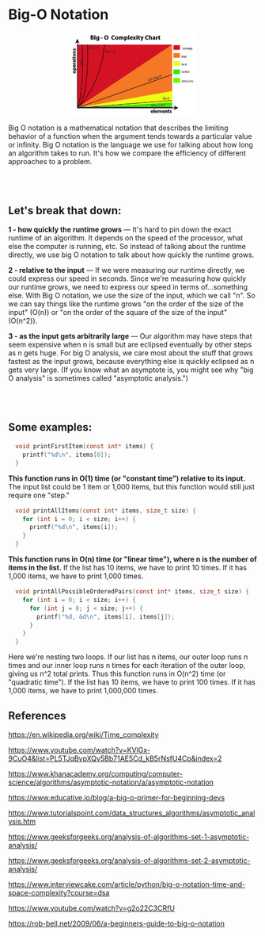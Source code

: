 # Big-O Notation

<p align="center">
  <img src="../images/big-o-notation.png" width="50%"/>
</p>

Big O notation is a mathematical notation that describes the limiting behavior of a function when the argument tends towards a particular value or infinity. Big O notation is the language we use for talking about how long an algorithm takes to run. It's how we compare the efficiency of different approaches to a problem.

<br/>
<br/>

## Let's break that down:

<strong>1 - how quickly the runtime grows</strong> — It's hard to pin down the exact runtime of an algorithm. It depends on the speed of the processor, what else the computer is running, etc. So instead of talking about the runtime directly, we use big O notation to talk about how quickly the runtime grows.

<strong>2 - relative to the input</strong> — If we were measuring our runtime directly, we could express our speed in seconds. Since we're measuring how quickly our runtime grows, we need to express our speed in terms of...something else. With Big O notation, we use the size of the input, which we call "n". So we can say things like the runtime grows "on the order of the size of the input" (O(n)) or "on the order of the square of the size of the input" (O(n^2)).

<strong>3 - as the input gets arbitrarily large</strong> — Our algorithm may have steps that seem expensive when n is small but are eclipsed eventually by other steps as n gets huge. For big O analysis, we care most about the stuff that grows fastest as the input grows, because everything else is quickly eclipsed as n gets very large. (If you know what an asymptote is, you might see why "big O analysis" is sometimes called "asymptotic analysis.")

<br/>
<br/>

## Some examples:

```c
  void printFirstItem(const int* items) {
    printf("%d\n", items[0]);
  }
```

<strong>This function runs in O(1) time (or "constant time") relative to its input.</strong> The input list could be 1 item or 1,000 items, but this function would still just require one "step."

```c
  void printAllItems(const int* items, size_t size) {
    for (int i = 0; i < size; i++) {
      printf("%d\n", items[i]);
    }
  }
```

<strong>This function runs in O(n) time (or "linear time"), where n is the number of items in the list.</strong> If the list has 10 items, we have to print 10 times. If it has 1,000 items, we have to print 1,000 times.

```c
  void printAllPossibleOrderedPairs(const int* items, size_t size) {
    for (int i = 0; i < size; i++) {
      for (int j = 0; j < size; j++) {
        printf("%d, &d\n", items[i], items[j]);
      }
    }
  }
```

Here we're nesting two loops. If our list has n items, our outer loop runs n times and our inner loop runs n times for each iteration of the outer loop, giving us n^2 total prints. Thus this function runs in O(n^2) time (or "quadratic time"). If the list has 10 items, we have to print 100 times. If it has 1,000 items, we have to print 1,000,000 times.

## References

https://en.wikipedia.org/wiki/Time_complexity

https://www.youtube.com/watch?v=KVlGx-9CuO4&list=PL5TJqBvpXQv5Bb71AE5Cd_kB5rNsfU4Cp&index=2

https://www.khanacademy.org/computing/computer-science/algorithms/asymptotic-notation/a/asymptotic-notation

https://www.educative.io/blog/a-big-o-primer-for-beginning-devs

https://www.tutorialspoint.com/data_structures_algorithms/asymptotic_analysis.htm

https://www.geeksforgeeks.org/analysis-of-algorithms-set-1-asymptotic-analysis/

https://www.geeksforgeeks.org/analysis-of-algorithms-set-2-asymptotic-analysis/

https://www.interviewcake.com/article/python/big-o-notation-time-and-space-complexity?course=dsa

https://www.youtube.com/watch?v=g2o22C3CRfU

https://rob-bell.net/2009/06/a-beginners-guide-to-big-o-notation